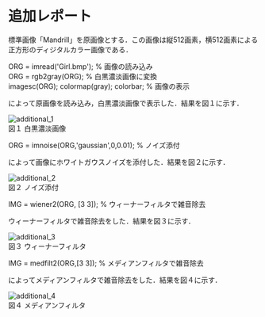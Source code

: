 # 追加レポート　　
標準画像「Mandrill」を原画像とする．この画像は縦512画素，横512画素による正方形のディジタルカラー画像である．

ORG = imread('Girl.bmp'); % 画像の読み込み  
ORG = rgb2gray(ORG); % 白黒濃淡画像に変換  
imagesc(ORG); colormap(gray); colorbar; % 画像の表示  

によって原画像を読み込み，白黒濃淡画像で表示した．結果を図１に示す．

![additional_1](https://github.com/dolphinhardcore/kadai/blob/master/image/additional_1.png)  
図１ 白黒濃淡画像

ORG = imnoise(ORG,'gaussian',0,0.01); % ノイズ添付  

によって画像にホワイトガウスノイズを添付した．結果を図２に示す． 

![additional_2](https://github.com/dolphinhardcore/kadai/blob/master/image/additional_2.png)  
図２ ノイズ添付

IMG = wiener2(ORG, [3 3]); % ウィーナーフィルタで雑音除去

ウィーナーフィルタで雑音除去をした．結果を図３に示す． 

![additional_3](https://github.com/dolphinhardcore/kadai/blob/master/image/additional_3.png)  
図３ ウィーナーフィルタ

IMG = medfilt2(ORG,[3 3]); % メディアンフィルタで雑音除去  

によってメディアンフィルタで雑音除去をした．結果を図４に示す． 

![additional_4](https://github.com/dolphinhardcore/kadai/blob/master/image/additional_4.png)  
図４ メディアンフィルタ
